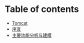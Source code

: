 # Table of contents

* [Tomcat](README.md)
* [序言](xu-yan.md)
* [主要功能分析与建模](zhu-yao-gong-neng-fen-xi-yu-jian-mo.md)
